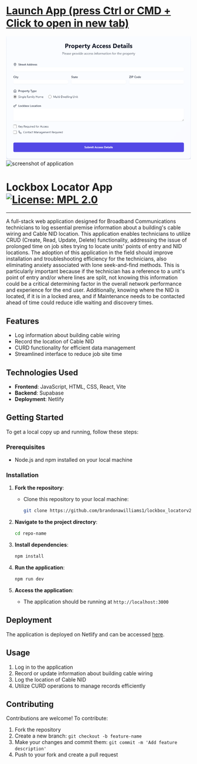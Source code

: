 # [Launch App (press Ctrl or CMD + Click to open in new tab)](https://lockboxlocatorv2.netlify.app/)

![Lockbox Locator App](https://github.com/brandonawilliams1/lockbox_locatorv2.0/blob/main/client/lockbox_locatorv2.0/public/assets/lockbox_app.png) ![screenshot of application](URL)

# Lockbox Locator App [![License: MPL 2.0](https://img.shields.io/badge/License-MPL_2.0-brightgreen.svg)](https://opensource.org/licenses/MPL-2.0)

---

A full-stack web application designed for Broadband Communications technicians to log essential premise information about a building's cable wiring and Cable NID location. This application enables technicians to utilize CRUD (Create, Read, Update, Delete) functionality, addressing the issue of prolonged time on job sites trying to locate units' points of entry and NID locations. The adoption of this application in the field should improve installation and troubleshooting efficiency for the technicians, also eliminating anxiety associated with lone seek-and-find methods. This is particularly important because if the technician has a reference to a unit's point of entry and/or where lines are split, not knowing this information could be a critical determining factor in the overall network performance and experience for the end user. Additionally, knowing where the NID is located, if it is in a locked area, and if Maintenance needs to be contacted ahead of time could reduce idle waiting and discovery times.

## Features

- Log information about building cable wiring
- Record the location of Cable NID
- CURD functionality for efficient data management
- Streamlined interface to reduce job site time

## Technologies Used

- **Frontend**: JavaScript, HTML, CSS, React, Vite
- **Backend**: Supabase
- **Deployment**: Netlify

## Getting Started

To get a local copy up and running, follow these steps:

### Prerequisites

- Node.js and npm installed on your local machine

### Installation

1. **Fork the repository**:
   - Clone this repository to your local machine:
     ```bash
     git clone https://github.com/brandonawilliams1/lockbox_locatorv2.0.git
     ```
2. **Navigate to the project directory**:

   ```bash
   cd repo-name
   ```

3. **Install dependencies**:

   ```bash
   npm install
   ```

4. **Run the application**:

   ```bash
   npm run dev
   ```

5. **Access the application**:
   - The application should be running at `http://localhost:3000`

## Deployment

The application is deployed on Netlify and can be accessed [here](https://lockboxlocatorv2.netlify.app/).

## Usage

1. Log in to the application
2. Record or update information about building cable wiring
3. Log the location of Cable NID
4. Utilize CURD operations to manage records efficiently

## Contributing

Contributions are welcome! To contribute:

1. Fork the repository
2. Create a new branch: `git checkout -b feature-name`
3. Make your changes and commit them: `git commit -m 'Add feature description'`
4. Push to your fork and create a pull request
